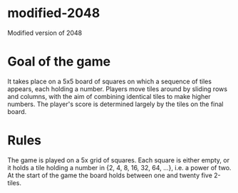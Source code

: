 # modified-2048
Modified version of 2048

# Goal of the game
It takes place on a 5x5 board of squares on which a sequence of tiles appears, each holding a number. Players move tiles around by sliding rows and columns, with the aim of combining identical tiles to make higher numbers. The player's score is determined largely by the tiles on the final board.

# Rules
The game is played on a 5x grid of squares. Each square is either empty, or it holds a tile holding a number in {2, 4, 8, 16, 32, 64, ...}, i.e. a power of two. At the start of the game the board holds between one and twenty five 2-tiles.
